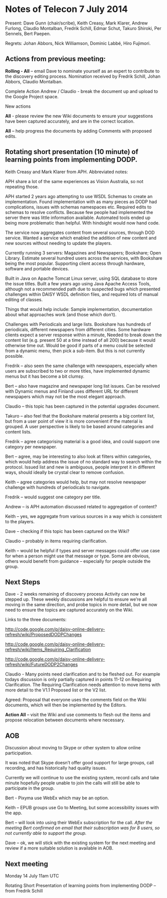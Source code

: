 # Notes of Telecon 7 July 2014 #

Present: Dave Gunn (chair/scribe), Keith Creasy, Mark Klarer, Andrew Furlong, Claudio Montalban, Fredrik Schill, Edmar Schut, Takuro Shiroki, Per Sennels, Bert Paepen.

Regrets: Johan Abbors, Nick Williamson, Dominic Labbé, Hiro Fujimori.

## Actions from previous meeting: ##
**Rolling - All** – email Dave to nominate yourself as an expert to contribute to the discovery editing process. Nomination received by Fredrik Schill, Johan Abbors, Claudio Montalban.

Complete Action Andrew / Claudio - break the document up and upload to the Google Project space.

New actions

**All** - please review the new Wiki documents to ensure your suggestions have been captured accurately, and are in the correct location.

**All** – help progress the documents by adding Comments with proposed edits.

## Rotating short presentation (10 minute) of learning points from implementing DODP. ##
Keith Creasy and Mark Klarer from APH. Abbreviated notes:

APH share a lot of the same experiences as Vision Australia, so not repeating those.

APH started 2 years ago attempting to use WSDL Schemas to create an implementation. Found implementation with as many pieces as DODP had complications, issues with schemas namespaces etc. Required edits to schemas to resolve conflicts. Because few people had implemented the server there was little information available. Automated tools ended up being more problematic than helpful. With hindsight would now hand code.

The service now aggregates content from several sources, through DOD service. Wanted a service which enabled the addition of new content and new sources without needing to update the players.

Currently running 3 servers: Magazines and Newspapers; Bookshare; Open Library. Estimate several hundred users across the services, with Bookshare being the most popular. Supporting client access through hardware, software and portable devices.

Built in Java on Apache Tomcat Linux server, using SQL database to store the issue titles. Built a few years ago using Java Apache Access Tools, although not a recommended path due to suspected bugs which presented challenges within DAISY WSDL definition files, and required lots of manual editing of classes.

Things that would help include: Sample implementation, documentation about what approaches work (and those which don’t).

Challenges with Periodicals and large lists. Bookshare has hundreds of periodicals, different newspapers from different cities.
Some hardware clients expect a server response within a minute,
Needed to break down the content list (e.g. present 50 at a time instead of all 200) because it would otherwise time out.
Would be good if parts of a menu could be selected from a dynamic menu, then pick a sub-item. But this is not currently possible.

Fredrik – also seen the same challenge with newspapers, especially when users are subscribed to two or more titles, have implemented dynamic menus but it has become a bit clumsy.

Bert – also have magazine and newspaper long list issues. Can be resolved with Dynamic menus and Finland uses different URL for different newspapers which may not be the most elegant approach.

Claudio – this topic has been captured in the potential upgrades document.

Takuro – also feel that the Bookshare material presents a big content list, but from a user point of view it is more convenient if the material is grouped.  A user perspective is likely to be based around categories and content lists.

Fredrik – agree categorising material is a good idea, and could support one category per newspaper.

Bert – agree, may be interesting to also look at filters within categories, which would help address the issue of no standard way to search within the protocol. Issued list and new is ambiguous, people interpret it in different ways, should ideally be crystal clear to remove confusion.

Keith – agree categories would help, but may not resolve newspaper challenge with hundreds of periodicals to navigate.

Fredrik – would suggest one category per title.

Andrew – is APH automation discussed related to aggregation of content?

Keith – yes, we aggregate from various sources in a way which is consistent to the players.

Dave – checking if this topic has been captured on the Wiki?

Claudio – probably in items requiring clarification.

Keith – would be helpful if types and server messages could offer use case for when a person might use that message or type. Some are obvious, others would benefit from guidance – especially for people outside the group.

## Next Steps ##
Dave - 2 weeks remaining of discovery process
Activity can now be stepped up. These weekly discussions are helpful to ensure we’re all moving in the same direction, and probe topics in more detail, but we now need to ensure the topics are captured accurately on the Wiki.

Links to the three documents:

http://code.google.com/p/daisy-online-delivery-refresh/wiki/ProposedDODPChanges

http://code.google.com/p/daisy-online-delivery-refresh/wiki/Items_Requiring_Clarification

http://code.google.com/p/daisy-online-delivery-refresh/wiki/FutureDODP2Changes

Claudio - Many points need clarification and to be fleshed out. For example todays discussion is only partially captured in points 11-12 on Requiring Clarification. The Requiring Clarification needs attention to move items with more detail to the V1.1 Proposed list or the V2 list.

Agreed: Proposal that everyone uses the comments field on the Wiki documents, which will then be implemented by the Editors.

**Action All** – visit the Wiki and use comments to flesh out the items and propose relocation between documents where necessary.

## AOB ##
Discussion about moving to Skype or other system to allow online participation.

It was noted that Skype doesn’t offer good support for large groups, call recording, and has historically had quality issues.

Currently we will continue to use the existing system, record calls and take minute hopefully people unable to join the calls will still be able to participate in the group.

Bert - Pixyma use WebEx which may be an option.

Keith – EPUB groups use Go to Meeting, but some accessibility issues with the app.

Bert – will look into using their WebEx subscription for the call. _After the meeting Bert confirmed on email that their subscription was for 8 users, so not currently able to support the group._

Dave – ok, we will stick with the existing system for the next meeting and review if a more suitable solution is available in AOB.

## Next meeting ##
Monday 14 July 11am UTC

Rotating Short Presentation of learning points from implementing DODP – from Fredrik Schill